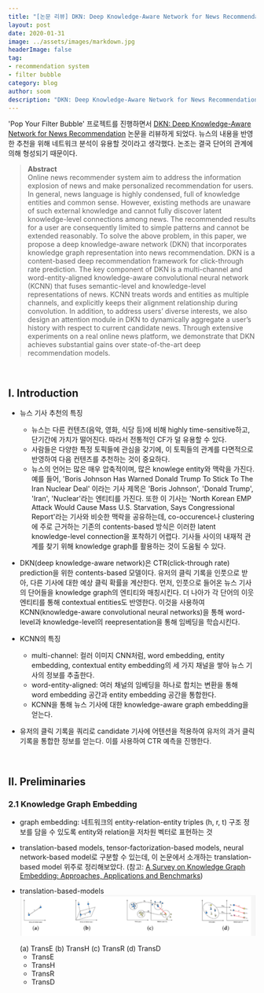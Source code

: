 ```yaml
---
title: "[논문 리뷰] DKN: Deep Knowledge-Aware Network for News Recommendation"
layout: post
date: 2020-01-31
image: ../assets/images/markdown.jpg
headerImage: false
tag:
- recommendation system
- filter bubble
category: blog
author: soom
description: "DKN: Deep Knowledge-Aware Network for News Recommendation 논문 리뷰"
---
```



'Pop Your Filter Bubble' 프로젝트를 진행하면서 [DKN: Deep Knowledge-Aware Network for News Recommendation](https://arxiv.org/pdf/1801.08284.pdf) 논문을 리뷰하게 되었다. 
뉴스의 내용을 반영한 추천을 위해 네트워크 분석이 유용할 것이라고 생각했다. 논조는 결국 단어의 관계에 의해 형성되기 때문이다. 

> **Abstract**  
Online news recommender system aim to address the information explosion of news and make personalized recommendation for users.
In general, news language is highly condensed, full of knowledge entities and common sense. 
However, existing methods are unaware of such external knowledge and cannot fully discover latent knowledge-level connections among news. The recommended
results for a user are consequently limited to simple patterns and
cannot be extended reasonably. To solve the above problem, in
this paper, we propose a deep knowledge-aware network (DKN) that
incorporates knowledge graph representation into news recommendation. DKN is a content-based deep recommendation framework for click-through rate prediction. The key component of DKN
is a multi-channel and word-entity-aligned knowledge-aware convolutional neural network (KCNN) that fuses semantic-level and
knowledge-level representations of news. KCNN treats words and
entities as multiple channels, and explicitly keeps their alignment relationship during convolution. In addition, to address users’ diverse
interests, we also design an attention module in DKN to dynamically aggregate a user’s history with respect to current candidate
news. Through extensive experiments on a real online news platform, we demonstrate that DKN achieves substantial gains over
state-of-the-art deep recommendation models.

<br/>

## I. Introduction  
* 뉴스 기사 추천의 특징
  * 뉴스는 다른 컨텐츠(음악, 영화, 식당 등)에 비해 highly time-sensitive하고, 단기간에 가치가 떨어진다. 따라서 전통적인 CF가 덜 유용할 수 있다.
  * 사람들은 다양한 특정 토픽들에 관심을 갖기에, 이 토픽들의 관계를 다면적으로 반영하여 다음 컨텐츠를 추천하는 것이 중요하다.
  * 뉴스의 언어는 많은 매우 압축적이며, 많은 knowlege entity와 맥락을 가진다. 예를 들어, 'Boris Johnson Has Warned Donald Trump To Stick To The Iran Nuclear Deal'
이라는 기사 제목은 'Boris Johnson', 'Donald Trump', 'Iran', 'Nuclear'라는 엔티티를 가진다. 
또한 이 기사는 'North Korean EMP Attack Would Cause Mass U.S. Starvation, Says Congressional Report'라는 기사와 비슷한 맥락을 공유하는데,
co-occurence나 clustering에 주로 근거하는 기존의 contents-based 방식은 이러한 latent knowledge-level connection을 포착하기 어렵다. 
기사들 사이의 내재적 관계를 찾기 위해 knowledge graph를 활용하는 것이 도움될 수 있다. 

* DKN(deep knowledge-aware network)은 CTR(click-through rate) prediction을 위한 contents-based 모델이다. 
유저의 클릭 기록을 인풋으로 받아, 다른 기사에 대한 예상 클릭 확률을 계산한다. 
먼저, 인풋으로 들어온 뉴스 기사의 단어들을 knowledge graph의 엔티티와 매칭시킨다. 더 나아가 각 단어의 이웃 엔티티를 통해 contextual entities도 반영한다.
이것을 사용하여 KCNN(knowledge-aware convolutional neural networks)을 통해 word-level과 knowledge-level의 reepresentation을 통해 임베딩을 학습시킨다.
* KCNN의 특징
  * multi-channel: 컬러 이미지 CNN처럼, word embedding, entity embedding, contextual entity embedding의 세 가지 채널을 쌓아 뉴스 기사의 정보를 추출한다.
  * word-entity-aligned: 여러 채널의 임베딩을 하나로 합치는 변환을 통해 word embedding 공간과 entity embedding 공간을 통합한다.
  * KCNN을 통해 뉴스 기사에 대한 knowledge-aware graph embedding을 얻는다.
* 유저의 클릭 기록을 쿼리로 candidate 기사에 어텐션을 적용하여 유저의 과거 클릭 기록을 통합한 정보를 얻는다. 이를 사용하여 CTR 예측을 진행한다.

<br/>

## II. Preliminaries
### 2.1 Knowledge Graph Embedding
* graph embedding: 네트워크의 entity-relation-entity triples (h, r, t) 구조 정보를 담을 수 있도록 entity와 relation을 저차원 벡터로 표현하는 것
* translation-based models, tensor-factorization-based models, neural network-based model로 구분할 수 있는데, 이 논문에서 소개하는 translation-based model 위주로 정리해보았다. 
(참고: [A Survey on Knowledge Graph Embedding: Approaches, Applications and Benchmarks](https://www.mdpi.com/2079-9292/9/5/750/htm))
* translation-based-models  
    ![그래프 임베딩 종류](/assets/images/project/filter_bubble/그래프임베딩종류.PNG)
    <figcaption class="caption">(a) TransE (b) TransH (c) TransR (d) TransD </figcaption>  
    
    * TransE
    * TransH
    * TransR
    * TransD
